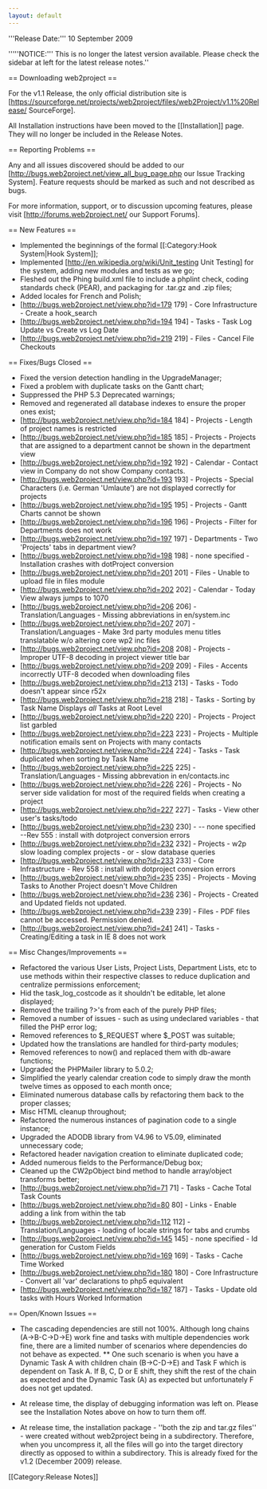 ```yaml
---
layout: default
---
```


'''Release Date:''' 10 September 2009

'''''NOTICE:'''  This is no longer the latest version available.  Please check the sidebar at left for the latest release notes.''

== Downloading web2project ==

For the v1.1 Release, the only official distribution site is [https://sourceforge.net/projects/web2project/files/web2Project/v1.1%20Release/ SourceForge].

All Installation instructions  have been moved to the [[Installation]] page. They will no longer be included in the Release Notes.

== Reporting Problems ==

Any and all issues discovered should be added to our [http://bugs.web2project.net/view_all_bug_page.php our Issue Tracking System].  Feature requests should be marked as such and not described as bugs.

For more information, support, or to discussion upcoming features, please visit [http://forums.web2project.net/ our Support Forums].

== New Features ==

*  Implemented the beginnings of the formal [[:Category:Hook System|Hook System]];
*  Implemented [http://en.wikipedia.org/wiki/Unit_testing Unit Testing] for the system, adding new modules and tests as we go;
*  Fleshed out the Phing build.xml file to include a phplint check, coding standards check (PEAR), and packaging for .tar.gz and .zip files;
*  Added locales for French and Polish;
*  [http://bugs.web2project.net/view.php?id=179 179] - Core Infrastructure - Create a hook_search
*  [http://bugs.web2project.net/view.php?id=194 194] - Tasks - Task Log Update vs Create vs Log Date
*  [http://bugs.web2project.net/view.php?id=219 219] - Files - Cancel File Checkouts

== Fixes/Bugs Closed ==

*  Fixed the version detection handling in the UpgradeManager;
*  Fixed a problem with duplicate tasks on the Gantt chart;
*  Suppressed the PHP 5.3 Deprecated warnings;
*  Removed and regenerated all database indexes to ensure the proper ones exist;
*  [http://bugs.web2project.net/view.php?id=184 184] - Projects - Length of project names is restricted
*  [http://bugs.web2project.net/view.php?id=185 185] - Projects - Projects that are assigned to a department cannot be shown in the department view
*  [http://bugs.web2project.net/view.php?id=192 192] - Calendar - Contact view in Company do not show Company contacts.
*  [http://bugs.web2project.net/view.php?id=193 193] - Projects - Special Characters (i.e. German 'Umlaute') are not displayed correctly for projects
*  [http://bugs.web2project.net/view.php?id=195 195] - Projects - Gantt Charts cannot be shown
*  [http://bugs.web2project.net/view.php?id=196 196] - Projects - Filter for Departments does not work
*  [http://bugs.web2project.net/view.php?id=197 197] - Departments - Two 'Projects' tabs in department view?
*  [http://bugs.web2project.net/view.php?id=198 198] - none specified - Installation crashes with dotProject conversion
*  [http://bugs.web2project.net/view.php?id=201 201] - Files - Unable to upload file in files module
*  [http://bugs.web2project.net/view.php?id=202 202] - Calendar - Today View always jumps to 1070
*  [http://bugs.web2project.net/view.php?id=206 206] - Translation/Languages - Missing abbreviations in en/system.inc
*  [http://bugs.web2project.net/view.php?id=207 207] - Translation/Languages - Make 3rd party modules menu titles translatable w/o altering core wp2 inc files
*  [http://bugs.web2project.net/view.php?id=208 208] - Projects - Improper UTF-8 decoding in project viewer title bar
*  [http://bugs.web2project.net/view.php?id=209 209] - Files - Accents incorrectly UTF-8 decoded when downloading files
*  [http://bugs.web2project.net/view.php?id=213 213] - Tasks - Todo doesn't appear since r52x
*  [http://bugs.web2project.net/view.php?id=218 218] - Tasks - Sorting by Task Name Displays *all* Tasks at Root Level
*  [http://bugs.web2project.net/view.php?id=220 220] - Projects - Project list garbled
*  [http://bugs.web2project.net/view.php?id=223 223] - Projects - Multiple notification emails sent on Projects with many contacts
*  [http://bugs.web2project.net/view.php?id=224 224] - Tasks - Task duplicated when sorting by Task Name
*  [http://bugs.web2project.net/view.php?id=225 225] - Translation/Languages - Missing abbrevation in en/contacts.inc
*  [http://bugs.web2project.net/view.php?id=226 226] - Projects - No server side validation for most of the required fields when creating a project
*  [http://bugs.web2project.net/view.php?id=227 227] - Tasks - View other user's tasks/todo
*  [http://bugs.web2project.net/view.php?id=230 230] - -- none specified --Rev 555 : install with dotproject conversion errors
*  [http://bugs.web2project.net/view.php?id=232 232] - Projects - w2p slow loading complex projects - or - slow database queries
*  [http://bugs.web2project.net/view.php?id=233 233] - Core Infrastructure - Rev 558 : install with dotproject conversion errors
*  [http://bugs.web2project.net/view.php?id=235 235] - Projects - Moving Tasks to Another Project doesn't Move Children
*  [http://bugs.web2project.net/view.php?id=236 236] - Projects - Created and Updated fields not updated.
*  [http://bugs.web2project.net/view.php?id=239 239] - Files - PDF files cannot be accessed. Permission denied.
*  [http://bugs.web2project.net/view.php?id=241 241] - Tasks - Creating/Editing a task in IE 8 does not work

== Misc Changes/Improvements ==

*  Refactored the various User Lists, Project Lists, Department Lists, etc to use methods within their respective classes to reduce duplication and centralize permissions enforcement;
*  Hid the task_log_costcode as it shouldn't be editable, let alone displayed;
*  Removed the trailing ?>'s from each of the purely PHP files;
*  Removed a number of issues - such as using undeclared variables - that filled the PHP error log;
*  Removed references to $_REQUEST where $_POST was suitable;
*  Updated how the translations are handled for third-party modules;
*  Removed references to now() and replaced them with db-aware functions;
*  Upgraded the PHPMailer library to 5.0.2;
*  Simplified the yearly calendar creation code to simply draw the month twelve times as opposed to each month once;
*  Eliminated numerous database calls by refactoring them back to the proper classes;
*  Misc HTML cleanup throughout;
*  Refactored the numerous instances of pagination code to a single instance;
*  Upgraded the ADODB library from V4.96 to V5.09, eliminated unnecessary code;
*  Refactored header navigation creation to eliminate duplicated code;
*  Added numerous fields to the Performance/Debug box;
*  Cleaned up the CW2pObject bind method to handle array/object transforms better;
*  [http://bugs.web2project.net/view.php?id=71 71] - Tasks - Cache Total Task Counts
*  [http://bugs.web2project.net/view.php?id=80 80] - Links - Enable adding a link from within the tab
*  [http://bugs.web2project.net/view.php?id=112 112] - Translation/Languages - loading of locale strings for tabs and crumbs
*  [http://bugs.web2project.net/view.php?id=145 145] - none specified - Id generation for Custom Fields
*  [http://bugs.web2project.net/view.php?id=169 169] - Tasks - Cache Time Worked
*  [http://bugs.web2project.net/view.php?id=180 180] - Core Infrastructure - Convert all 'var' declarations to php5 equivalent
*  [http://bugs.web2project.net/view.php?id=187 187] - Tasks - Update old tasks with Hours Worked Information

== Open/Known Issues ==

*  The cascading dependencies are still not 100%.  Although long chains (A->B-C->D->E) work fine and tasks with multiple dependencies work fine, there are a limited number of scenarios where dependencies do not behave as expected.
**  One such scenario is when you have a Dynamic Task A with children chain (B->C-D->E) and Task F which is dependent on Task A.  If B, C, D or E shift, they shift the rest of the chain as expected and the Dynamic Task (A) as expected but unfortunately F does not get updated.

*  At release time, the display of debugging information was left on.  Please see the Installation Notes above on how to turn them off.

*  At release time, the installation package - ''both the zip and tar.gz files'' - were created without web2project being in a subdirectory.  Therefore, when you uncompress it, all the files will go into the target directory directly as opposed to within a subdirectory.  This is already fixed for the v1.2 (December 2009) release.

[[Category:Release Notes]]
